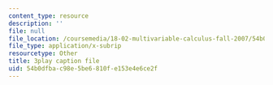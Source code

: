 ```yaml
---
content_type: resource
description: ''
file: null
file_location: /coursemedia/18-02-multivariable-calculus-fall-2007/54b0dfbac98e5be6810fe153e4e6ce2f_sr7kCpzAuYw.vtt
file_type: application/x-subrip
resourcetype: Other
title: 3play caption file
uid: 54b0dfba-c98e-5be6-810f-e153e4e6ce2f
---
```

